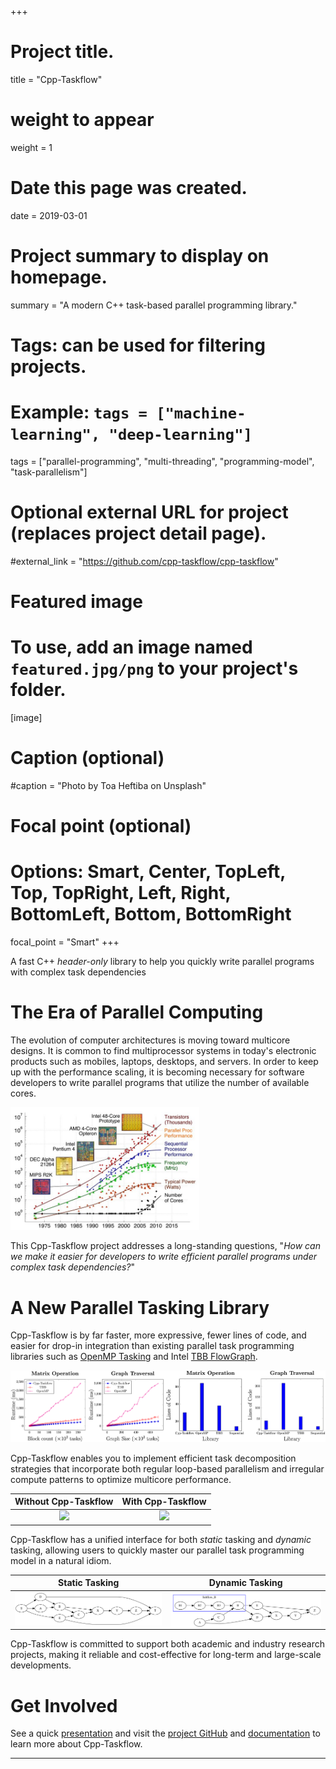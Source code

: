 +++
# Project title.
title = "Cpp-Taskflow"

# weight to appear
weight = 1

# Date this page was created.
date = 2019-03-01

# Project summary to display on homepage.
summary = "A modern C++ task-based parallel programming library."

# Tags: can be used for filtering projects.
# Example: `tags = ["machine-learning", "deep-learning"]`
tags = ["parallel-programming", "multi-threading", "programming-model", "task-parallelism"]

# Optional external URL for project (replaces project detail page).
#external_link = "https://github.com/cpp-taskflow/cpp-taskflow"

# Featured image
# To use, add an image named `featured.jpg/png` to your project's folder. 
[image]
  # Caption (optional)
  #caption = "Photo by Toa Heftiba on Unsplash"

  # Focal point (optional)
  # Options: Smart, Center, TopLeft, Top, TopRight, Left, Right, BottomLeft, Bottom, BottomRight
  focal_point = "Smart"
+++


A fast C++ *header-only* library to help you quickly write parallel programs with complex task dependencies

# The Era of Parallel Computing

The evolution of computer architectures is moving toward multicore designs.
It is common to find multiprocessor systems in today's electronic products
such as mobiles, laptops, desktops, and servers. 
In order to keep up with the performance scaling, it is becoming necessary for software developers to write parallel programs that utilize the number of available cores.

<img src="image/era_multicore.jpg" width = "60%">

This Cpp-Taskflow project addresses a long-standing questions, 
"*How can we make it easier for developers to write efficient parallel programs 
under complex task dependencies?*"

# A New Parallel Tasking Library

Cpp-Taskflow is by far faster, more expressive, fewer lines of code, and easier for drop-in integration
than existing parallel task programming libraries such as [OpenMP Tasking][OpenMP Tasking] and Intel [TBB FlowGraph][TBB FlowGraph].

![](image/performance.jpg)

Cpp-Taskflow enables you to implement efficient task decomposition strategies
that incorporate both regular loop-based parallelism 
and irregular compute patterns to optimize multicore performance.

| Without Cpp-Taskflow | With Cpp-Taskflow |
| :------------------: | :---------------: |
| ![](image/profile_without_taskflow.gif) | ![](image/profile_with_taskflow.gif) |

Cpp-Taskflow has a unified interface for both *static* tasking and *dynamic* tasking,
allowing users to quickly master our parallel task programming model in a natural idiom.

| Static Tasking | Dynamic Tasking |
| :------------: | :-------------: |
| ![](image/static_graph.png) | <img align="right" src="image/dynamic_graph.png" width="100%"> |

Cpp-Taskflow is committed to support both academic and industry research projects,
making it reliable and cost-effective for long-term and large-scale developments.

# Get Involved

See a quick [presentation][Presentation] and 
visit the [project GitHub][Cpp-Taskflow GitHub] and [documentation][wiki] to learn more about Cpp-Taskflow.



* * *


[OpenMP Tasking]:        http://www.nersc.gov/users/software/programming-models/openmp/openmp-tasking/
[TBB FlowGraph]:         https://www.threadingbuildingblocks.org/tutorial-intel-tbb-flow-graph
[Cpp-Taskflow GitHub]:   https://github.com/coo-taskflow/cpp-taskflow/
[wiki]:                  https://cpp-taskflow.github.io/cpp-taskflow/index.html
[Presentation]:          https://cpp-taskflow.github.io/


